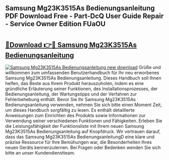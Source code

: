 ## Samsung Mg23K3515As Bedienungsanleitung PDF Download Free - Part-DcQ User Guide Repair - Service Owner Edition FUaOU

# <h2><a href="http://df2axc.blite.top/?on=Samsung+Mg23K3515As+Bedienungsanleitung">🔗Download 👉🔴 Samsung Mg23K3515As Bedienungsanleitung</a></h2>

[![Samsung Mg23K3515As Bedienungsanleitung new download](https://i.imgur.com/lujVjoI.png)](http://df2axc.blite.top/?on=Samsung+Mg23K3515As+Bedienungsanleitung)
Grüße und willkommen zum umfassenden Benutzerhandbuch für Ihr neu erworbenes Samsung Mg23K3515As Bedienungsanleitung. Dieses Handbuch soll Ihnen helfen, das Beste aus Ihrem Produkt herauszuholen, indem es eine gründliche Erläuterung seiner Funktionen, des Installationsprozesses, der Bedienungsanleitung, der Wartungstipps und der Verfahren zur Fehlerbehebung enthält. Bevor Sie Ihr Samsung Mg23K3515As Bedienungsanleitung verwenden, nehmen Sie sich bitte einen Moment Zeit, um dieses Handbuch sorgfältig zu lesen. Es enthält detaillierte Anweisungen zum Einrichten des Produkts sowie Informationen zur Verwendung seiner verschiedenen Funktionen und Fähigkeiten. Erleben Sie die Leistungsfähigkeit der Funktionsliste mit Ihrem neuen Samsung Mg23K3515As Bedienungsanleitung auf Knopfdruck. Wir vertrauen darauf, dass das Samsung Mg23K3515As BedienungsanleitungD eine klare und präzise Ressource für Ihre Bemühungen war, die Besonderheiten Ihres neuen Geräts kennenzulernen. Bei Fragen oder Bedenken wenden Sie sich bitte an unser Kundendienstteam.
